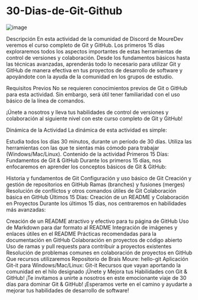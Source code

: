 # 30-Dias-de-Git-Github
![image](https://github.com/FedeAirala/30-Dias-de-Git-Github/assets/148779252/65c5b7fe-2195-4ba0-b209-639c45621ffc)

Descripción
En esta actividad de la comunidad de Discord de MoureDev veremos el curso completo de Git y GitHub. Los primeros 15 días exploraremos todos los aspectos importantes de estas herramientas de control de versiones y colaboración. Desde los fundamentos básicos hasta las técnicas avanzadas, aprenderás todo lo necesario para utilizar Git y GitHub de manera efectiva en tus proyectos de desarrollo de software y apoyándote con la ayuda de la comunidad en los grupos de estudio.

Requisitos Previos
No se requieren conocimientos previos de Git o GitHub para esta actividad. Sin embargo, será útil tener familiaridad con el uso básico de la línea de comandos.

¡Únete a nosotros y lleva tus habilidades de control de versiones y colaboración al siguiente nivel con este curso completo de Git y GitHub!

Dinámica de la Actividad
La dinámica de esta actividad es simple:

Estudia todos los días 30 minutos, durante un período de 30 días.
Utiliza las herramientas con las que te sientas más cómodo para trabajar (Windows/Mac/Linux).
Contenido de la actividad
Primeros 15 Días: Fundamentos de Git & GitHub
Durante los primeros 15 días, nos enfocaremos en aprender los conceptos básicos de Git & GitHub:

Historia y fundamentos de Git
Configuración y uso básico de Git
Creación y gestión de repositorios en GitHub
Ramas (branches) y fusiones (merges)
Resolución de conflictos y otros comandos útiles de Git
Colaboración básica en GitHub
Últimos 15 Días: Creación de un README y Colaboración en Proyectos
Durante los últimos 15 días, nos centraremos en habilidades más avanzadas:

Creación de un README atractivo y efectivo para tu página de GitHub
Uso de Markdown para dar formato al README
Integración de imágenes y enlaces útiles en el README
Prácticas recomendadas para la documentación en GitHub
Colaboración en proyectos de código abierto
Uso de ramas y pull requests para contribuir a proyectos existentes
Resolución de problemas comunes en colaboración de proyectos en GitHub
Que recursos utilizaremos
Repositorio de Brais Moure: hello-git
Aplicación Git-it para Windows/Mac/Linux: Git-it
Recursos que vayan aportando la comunidad en el hilo designado
¡Únete y Mejora tus Habilidades con Git & GitHub!
¡Te invitamos a unirte a nosotros en este emocionante viaje de 30 días para dominar Git & GitHub! ¡Esperamos verte en el camino y ayudarte a mejorar tus habilidades de desarrollo de software!
